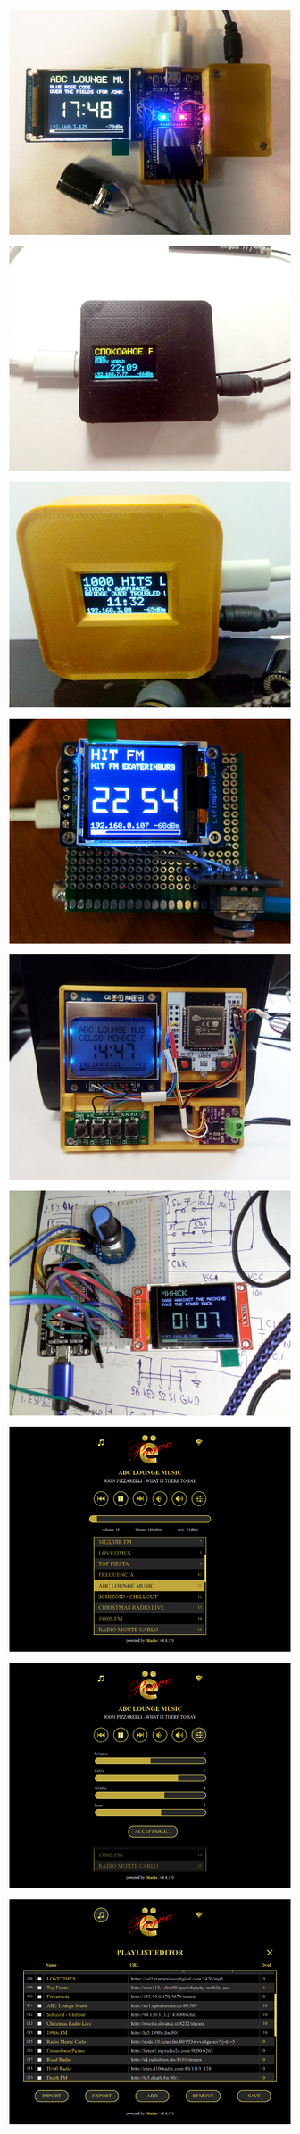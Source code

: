 ![ёRadio](images/img1.jpg)\
\
![ёRadio](images/img3.jpg)\
\
![ёRadio](images/img4.jpg)\
\
![ёRadio](images/img5.jpg)\
\
![ёRadio](images/img6.jpg)\
\
![ёRadio](images/img7.jpg)\
\
![ёRadio](images/page1.jpg)\
\
![ёRadio](images/page2.jpg)\
\
![ёRadio](images/page3.jpg)
